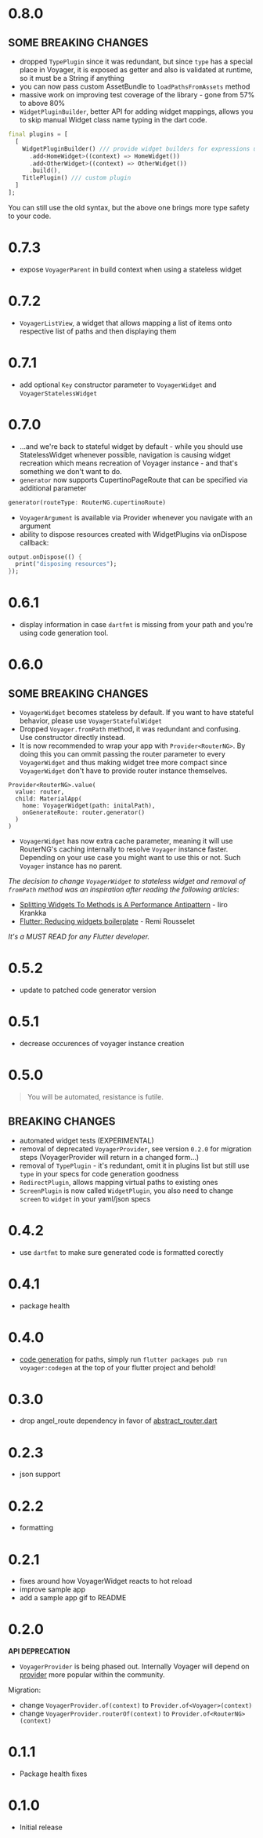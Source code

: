 # 0.8.0

## SOME BREAKING CHANGES

- dropped `TypePlugin` since it was redundant, but since `type` has a special place in Voyager, it is exposed as getter and also is validated at runtime, so it must be a String if anything
- you can now pass custom AssetBundle to `loadPathsFromAssets` method
- massive work on improving test coverage of the library - gone from 57% to above 80%
- `WidgetPluginBuilder`, better API for adding widget mappings, allows you to skip manual Widget class name typing in the dart code.

```dart
final plugins = [
  [
    WidgetPluginBuilder() /// provide widget builders for expressions used in YAML
      .add<HomeWidget>((context) => HomeWidget())
      .add<OtherWidget>((context) => OtherWidget())
      .build(),
    TitlePlugin() /// custom plugin
  ]
];
```

You can still use the old syntax, but the above one brings more type safety to your code.

# 0.7.3

- expose `VoyagerParent` in build context when using a stateless widget

# 0.7.2

- `VoyagerListView`, a widget that allows mapping a list of items onto respective list of paths and then displaying them

# 0.7.1

- add optional `Key` constructor parameter to `VoyagerWidget` and `VoyagerStatelessWidget`

# 0.7.0

- ...and we're back to stateful widget by default - while you should use StatelessWidget whenever possible, navigation is causing widget recreation which means recreation of Voyager instance - and that's something we don't want to do.
- `generator` now supports CupertinoPageRoute that can be specified via additional parameter

```dart
generator(routeType: RouterNG.cupertinoRoute)
```

- `VoyagerArgument` is available via Provider whenever you navigate with an argument
- ability to dispose resources created with WidgetPlugins via onDispose callback:

```dart
output.onDispose(() {
  print("disposing resources");
});
```

# 0.6.1

- display information in case `dartfmt` is missing from your path and you're using code generation tool.

# 0.6.0

## SOME BREAKING CHANGES

- `VoyagerWidget` becomes stateless by default. If you want to have stateful behavior, please use `VoyagerStatefulWidget`
- Dropped `Voyager.fromPath` method, it was redundant and confusing. Use constructor directly instead.
- It is now recommended to wrap your app with `Provider<RouterNG>`. By doing this you can ommit passing the router parameter to every `VoyagerWidget` and thus making widget tree more compact since `VoyagerWidget` don't have to provide router instance themselves.

```
Provider<RouterNG>.value(
  value: router,
  child: MaterialApp(
    home: VoyagerWidget(path: initalPath),
    onGenerateRoute: router.generator()
  )
)
```

- `VoyagerWidget` has now extra cache parameter, meaning it will use RouterNG's caching internally to resolve `Voyager` instance faster. Depending on your use case you might want to use this or not. Such `Voyager` instance has no parent.

_The decision to change `VoyagerWidget` to stateless widget and removal of `fromPath` method was an inspiration after reading the following articles_:
- [Splitting Widgets To Methods is A Performance Antipattern](https://medium.com/flutter-community/splitting-widgets-to-methods-is-a-performance-antipattern-16aa3fb4026c) - Iiro Krankka
- [Flutter: Reducing widgets boilerplate](https://medium.com/@remirousselet/flutter-reducing-widgets-boilerplate-3e635f10685e) - Remi Rousselet

_It's a MUST READ for any Flutter developer._

# 0.5.2

- update to patched code generator version

# 0.5.1

- decrease occurences of voyager instance creation

# 0.5.0

> You will be automated, resistance is futile.

## BREAKING CHANGES

- automated widget tests (EXPERIMENTAL)
- removal of deprecated `VoyagerProvider`, see version `0.2.0` for migration steps (VoyagerProvider will return in a changed form...)
- removal of `TypePlugin` - it's redundant, omit it in plugins list but still use `type` in your specs for code generation goodness
- `RedirectPlugin`, allows mapping virtual paths to existing ones
- `ScreenPlugin` is now called `WidgetPlugin`, you also need to change `screen` to `widget` in your yaml/json specs

# 0.4.2

- use `dartfmt` to make sure generated code is formatted corectly

# 0.4.1

- package health

# 0.4.0

- [code generation](https://github.com/vishna/voyager#code-generation) for paths, simply run `flutter packages pub run voyager:codegen` at the top of your flutter project and behold!

# 0.3.0

- drop angel_route dependency in favor of [abstract_router.dart](https://github.com/vishna/voyager/blob/master/lib/src/abstract_router.dart)

# 0.2.3

- json support

# 0.2.2

- formatting

# 0.2.1

- fixes around how VoyagerWidget reacts to hot reload
- improve sample app
- add a sample app gif to README

# 0.2.0

**API DEPRECATION**

- `VoyagerProvider` is being phased out. Internally Voyager will depend on [provider](https://pub.dev/packages/provider) more popular within the community.

Migration:
- change `VoyagerProvider.of(context)` to `Provider.of<Voyager>(context)`
- change `VoyagerProvider.routerOf(context)` to `Provider.of<RouterNG>(context)`

# 0.1.1
- Package health fixes

# 0.1.0
- Initial release
